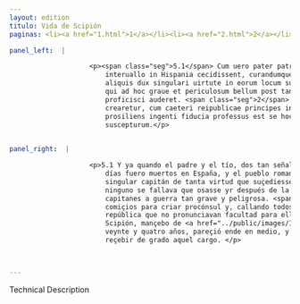 ```yaml
---
layout: edition
titulo: Vida de Scipión
paginas: <li><a href="1.html">1</a></li><li><a href="2.html">2</a></li><li><a href="3.html">3</a></li><li><a href="4.html">4</a></li><li><a href="5.html">5</a></li><li><a href="6.html">6</a></li><li><a href="7.html">7</a></li><li><a href="8.html">8</a></li><li><a href="9.html">9</a></li><li><a href="10.html">10</a></li><li><a href="11.html">11</a></li><li><a href="12.html">12</a></li><li><a href="13.html">13</a></li><li><a href="14.html">14</a></li><li><a href="15.html">15</a></li><li><a href="16.html">16</a></li><li><a href="17.html">17</a></li><li><a href="18.html">18</a></li><li><a href="19.html">19</a></li><li><a href="20.html">20</a></li><li><a href="21.html">21</a></li><li><a href="22.html">22</a></li><li><a href="23.html">23</a></li><li><a href="24.html">24</a></li><li><a href="25.html">25</a></li><li><a href="26.html">26</a></li><li><a href="27.html">27</a></li><li><a href="28.html">28</a></li><li><a href="29.html">29</a></li><li><a href="30.html">30</a></li><li><a href="31.html">31</a></li><li><a href="32.html">32</a></li><li><a href="33.html">33</a></li><li><a href="34.html">34</a></li><li><a href="35.html">35</a></li><li><a href="36.html">36</a></li><li><a href="37.html">37</a></li><li><a href="38.html">38</a></li><li><a href="39.html">39</a></li><li><a href="40.html">40</a></li><li><a href="41.html">41</a></li><li><a href="42.html">42</a></li><li><a href="43.html">43</a></li><li><a href="44.html">44</a></li><li><a href="45.html">45</a></li><li><a href="46.html">46</a></li><li><a href="47.html">47</a></li><li><a href="48.html">48</a></li><li><a href="49.html">49</a></li><li><a href="50.html">50</a></li><li><a href="51.html">51</a></li><li><a href="52.html">52</a></li><li><a href="53.html">53</a></li><li><a href="54.html">54</a></li><li><a href="55.html">55</a></li><li><a href="56.html">56</a></li><li><a href="57.html">57</a></li><li><a href="58.html">58</a></li><li><a href="59.html">59</a></li><li><a href="60.html">60</a></li><li><a href="61.html">61</a></li><li><a href="62.html">62</a></li><li><a href="63.html">63</a></li><li><a href="64.html">64</a></li><li><a href="65.html">65</a></li><li><a href="66.html">66</a></li><li><a href="67.html">67</a></li><li><a href="68.html">68</a></li><li><a href="69.html">69</a></li><li><a href="70.html">70</a></li><li><a href="71.html">71</a></li><li><a href="72.html">72</a></li><li><a href="73.html">73</a></li><li><a href="74.html">74</a></li>

panel_left:  |

                    <p><span class="seg">5.1</span> Cum uero pater patruusque duo egregii imperatores breui
                        interuallo in Hispania cecidissent, curandumque a populo romano esset, ut
                        aliquis dux singulari uirtute in eorum locum succederet, nemo reperiebatur,
                        qui ad hoc graue et periculosum bellum post tantorum imperatorum interitum
                        proficisci auderet. <span class="seg">2</span> Itaque habitis comitiis ut proconsul
                        crearetur, cum caeteri reipublicae principes in tanta <span class="tooltip">facultate<span class="tooltiptext"> <span class="siglas">F M N P R S U W</span> </span></span> silerent, unus Scipio .IIII. et uiginti <span class="tooltip">annos natus<span class="tooltiptext">natus annos <span class="siglas">P</span> </span></span> in medium <a href="../public/images/1478/121v.jpg" target="new"><img class="facs" src="../public/images/1491/1491.jpg"/></a>[121v]
                        prosiliens ingenti fiducia professus est se hoc munus libenti animo
                        suscepturum.</p>
                

panel_right:  |

                    <p>5.1 Y ya quando el padre y el tío, dos tan señalados capitanes, en breves
                        días fuero muertos en España, y el pueblo romano curava de embiar algund
                        singular capitán de tanta virtud que suçediesse en logar de los otros, y
                        ninguno se fallava que osasse yr después de la muerte de tan exçelentes
                        capitanes a guerra tan grave y peligrosa. <span class="seg">2</span> Toviéronse los
                        comiçios para criar procónsul y, callando todos los otros príncipes de la
                        república que no pronunciavan facultad para ello, en tanta difficultad solo
                        Scipión, mançebo de <a href="../public/images/1491/182v.jpg" target="new"><img class="facs" src="../public/images/1491/1491.jpg"/></a>[182v,a]
                        veynte y quatro años, pareçió ende en medio, y con grand fuiza se ofreçió
                        reçebir de grado aquel cargo. </p>

                

---
```


Technical Description 
